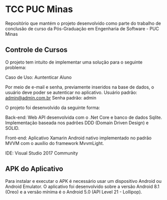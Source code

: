 # TCC PUC Minas
Repositório que mantém o projeto desenvolvido como parte do trabalho de conclusão de curso da Pós-Graduação em Engenharia de Software - PUC Minas

## Controle de Cursos
O projeto tem intuito de implementar uma solução para o seguinte problema:

Caso de Uso: Auntenticar Aluno

Por meio de e-mail e senha, previamente inseridos na base de dados, o usuário deve poder se autenticar no aplicativo.
Usuário padrão: admin@admin.com.br
Senha padrão: admin

O projeto foi desenvolvido da seguinte forma:

Back-end: Web API desenvolvida com o .Net Core e banco de dados Sqlite. Implementação baseada nos padrões DDD (Domain Driven Design) e SOLID.

Front-end: Aplicativo Xamarin Android nativo implementado no padrão MVVM com o auxílio do framework MvvmLight.

IDE: Visual Studio 2017 Community

## APK do Aplicativo
Para instalar e executar o APK é necessário usar um dispositivo Android ou Android Emulator. O aplicativo foi desenvolvido sobre a versão Android 8.1 (Oreo) e a versão mínima é o Android 5.0 (API Level 21 - Lollipop).
